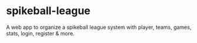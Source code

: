 # spikeball-league
A web app to organize a spikeball league system with player, teams, games, stats, login, register &amp; more.
